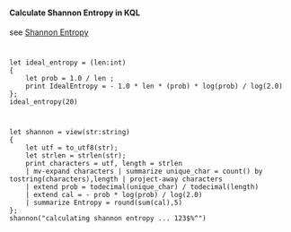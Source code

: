 #### Calculate Shannon Entropy in KQL

see [Shannon Entropy](https://en.wikipedia.org/wiki/Entropy_(information_theory))

#

```kql
let ideal_entropy = (len:int)
{
    let prob = 1.0 / len ;
    print IdealEntropy = - 1.0 * len * (prob) * log(prob) / log(2.0)
};
ideal_entropy(20)
```
#

```kql
let shannon = view(str:string)
{
    let utf = to_utf8(str);
    let strlen = strlen(str);
    print characters = utf, length = strlen
    | mv-expand characters | summarize unique_char = count() by tostring(characters),length | project-away characters
    | extend prob = todecimal(unique_char) / todecimal(length)
    | extend cal = - prob * log(prob) / log(2.0)
    | summarize Entropy = round(sum(cal),5)
};
shannon("calculating shannon entropy ... 123$%^")
```

#